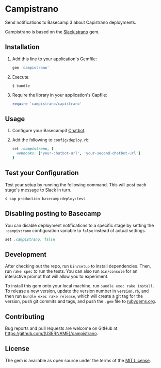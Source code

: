 # Campistrano

Send notifications to Basecamp 3 about Capistrano deployments.

Campistrano is based on the [Slackistrano]('https://github.com/phallstrom/slackistrano') gem.
## Installation

1. Add this line to your application's Gemfile:

   ```ruby
   gem 'campistrano'
   ```

2. Execute:

   ```
   $ bundle
   ```

3. Require the library in your application's Capfile:

   ```ruby
   require 'campistrano/capistrano'
   ```
## Usage

1. Configure your Basecamp3 [Chatbot](https://3.basecamp-help.com/article/160-chatbots-and-webhooks).
2. Add the following to `config/deploy.rb`:

   ```ruby
   set :campistrano, {
     webhooks: ['your-chatbot-url', 'your-second-chatbot-url']
   }
   ```
## Test your Configuration

Test your setup by running the following command. This will post each stage's
message to Slack in turn.

```
$ cap production basecamp:deploy:test
```

## Disabling posting to Basecamp

You can disable deployment notifications to a specific stage by setting the `:campistrano` 
configuration variable to `false` instead of actual settings.

```ruby
set :campistrano, false
```

## Development

After checking out the repo, run `bin/setup` to install dependencies. Then, run `rake spec` to run the tests. You can also run `bin/console` for an interactive prompt that will allow you to experiment.

To install this gem onto your local machine, run `bundle exec rake install`. To release a new version, update the version number in `version.rb`, and then run `bundle exec rake release`, which will create a git tag for the version, push git commits and tags, and push the `.gem` file to [rubygems.org](https://rubygems.org).

## Contributing

Bug reports and pull requests are welcome on GitHub at https://github.com/[USERNAME]/campistrano.

## License

The gem is available as open source under the terms of the [MIT License](https://opensource.org/licenses/MIT).
